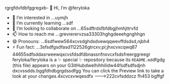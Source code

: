 rgrgfdvfdbfggregxb- 👋 Hi, I’m @feryloka
- 👀 I’m interested in ...uymjh
- 🌱 I’m currently learning ...sdf
- 💞️ I’m looking to collaborate on ...65sdftrdsfbfdbgjhmhjttrvfd
- 📫 How to reach me ...grevrerervzsa33303hghgdeeehgnghhgn
- 😄 Pronouns: ...6sdfwew564xcvsdghdsdvewqqwevffdsdsd,njbh4
- ⚡ Fun fact: ...3sfsdfgsdfasd1122526gtrcxv;pi;jhxcvxcqwq87
44655sdfsddasrweewqxcvsfdsdfdbnassnfnxvcxfsdsfreerggreegr
feryloka/feryloka is a ✨ special ✨ repository because its `README.md`dfgdg (this file) appears on your G3itHubdwelhihhilidw44fsdfsdfsdjnh dxcvssdds.bggfdhdbgrgdssdfgg
You can click the Preview link to take a look at your changes.4xcvcxvwqesdfx
--->222cvfsddzcz
fh453
bgffgf
